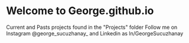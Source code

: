 # Welcome to George.github.io
Current and Pasts projects found in the "Projects" folder
Follow me on Instagram @george_sucuzhanay_ 
and Linkedin as ln/GeorgeSucuzhanay

